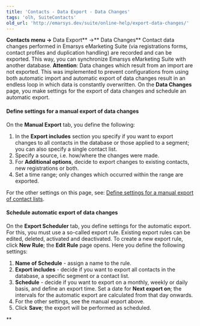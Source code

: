 ```yaml
---
title: 'Contacts - Data Export - Data Changes'
tags: 'olh, SuiteContacts'
old_url: 'http://emarsys.dev/suite/online-help/export-data-changes/'
---
```


**Contacts menu ->** Data Export** ->** Data Changes** Contact data changes performed in Emarsys eMarketing Suite (via registrations forms, contact profiles and duplication handling) are recorded and can be exported. This way, you can synchronize Emarsys eMarketing Suite with another database. **Attention**: Data changes which result from an import are not exported. This was implemented to prevent configurations from using both automatic import and automatic export of data changes result in an endless loop in which data is constantly overwritten. On the **Data Changes** page, you make settings for the export of data changes and schedule an automatic export.

#### Define settings for a manual export of data changes

 On the **Manual Export** tab, you define the following:

1. In the **Export includes** section you specify if you want to export changes to all contacts in the database or those applied to a segment; you can also specify a single contact list.
2. Specify a source, i.e. how/where the changes were made.
3. For **Additional options**, decide to export changes to existing contacts, new registrations or both.
4. Set a time range; only changes which occurred within the range are exported.

 For the other settings on this page, see: [Define settings for a manual export of contact lists](/olh/export-contact-list.md "Contacts â&#128;&#147; Data Export â&#128;&#147; Contact List").

#### Schedule automatic export of data changes

 On the **Export Scheduler** tab, you define settings for the automatic export. For this, you must use a so-called export rule. Existing export rules can be edited, deleted, activated and deactivated. To create a new export rule, click **New Rule**; the **Edit Rule** page opens. Here you define the following settings:

1. **Name of Schedule** - assign a name to the rule.
2. **Export includes** - decide if you want to export all contacts in the database, a specific segment or a contact list.
3. **Schedule** - decide if you want to export on a monthly, weekly or daily basis, and define an export time. Set a date for **Next export on**; the intervals for the automatic export are calculated from that day onwards.
4. For the other settings, see the manual export above.
5. Click **Save**; the export will be performed as scheduled.

**